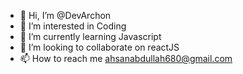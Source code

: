 - 👋 Hi, I’m @DevArchon
- 👀 I’m interested in Coding
- 🌱 I’m currently learning Javascript
- 💞️ I’m looking to collaborate on reactJS
- 📫 How to reach me ahsanabdullah680@gmail.com

<!---
DevArchon/DevArchon is a ✨ special ✨ repository because its `README.md` (this file) appears on your GitHub profile.
You can click the Preview link to take a look at your changes.
--->
